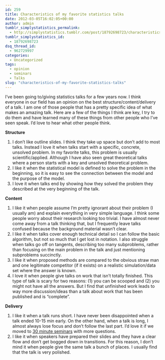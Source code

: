 ```yaml
---
id: 259
title: Characteristics of my favorite statistics talks
date: 2012-03-05T16:02:05+00:00
author: admin
tumblr_simplystatistics_permalink:
  - http://simplystatistics.tumblr.com/post/18792698723/characteristics-of-my-favorite-statistics-talks
tumblr_simplystatistics_id:
  - 18792698723
dsq_thread_id:
  - 962729997
categories:
  - Uncategorized
tags:
  - opinion
  - seminars
  - Talks
slug: "characteristics-of-my-favorite-statistics-talks"
---
```

I&#8217;ve been going to/giving statistics talks for a few years now. I think everyone in our field has an opinion on the best structure/content/delivery of a talk. I am one of those people that has a pretty specific idea of what makes an amazing talk. Here are a few of the things I think are key, I try to do them and have learned many of these things from other people who I&#8217;ve seen speak. I&#8217;d love to hear what other people think. 

**Structure**

  1. I don&#8217;t like outline slides. I think they take up space but don&#8217;t add to most talks. Instead I love it when talks start with a specific, concrete, unsolved problem. In my favorite talks, this problem is usually scientific/applied. Although I have also seen great theoretical talks where a person starts with a key and unsolved theoretical problem. 
  2. I like it when the statistical model is defined to solve the problem in the beginning, so it is easy to see the connection between the model and the purpose of the model. 
  3. I love it when talks end by showing how they solved the problem they described at the very beginning of the talk. 

**Content**

  1. I like it when people assume I&#8217;m pretty ignorant about their problem (I usually am) and explain everything in very simple language. I think some people worry about their research looking too trivial. I have almost never come away from a talk thinking that, but I frequently leave talks confused because the background material wasn&#8217;t clear. 
  2. I like it when talks cover enough technical detail so I can follow the basic algorithm, but not so much that I get lost in notation. I also struggle when talks go off on tangents, describing too many subproblems, rather than focusing on the main problem in the talk and just mentioning subproblems succinctly. 
  3. I like it when proposed methods are compared to the obvious straw man and one legitimate competitor (if it exists) on a realistic simulation/data set where the answer is known. 
  4. I love it when people give talks on work that isn&#8217;t totally finished. This type of talk is scary for two reasons: (1) you can be scooped and (2) you might not have all the answers. But I find that unfinished work leads to way more discussion/ideas than a talk about work that has been published and is &#8220;complete&#8221;. 

**Delivery**

  1. I like it when a talk runs short. I have never been disappointed when a talk ended 10-15 min early. On the other hand, when a talk is long, I almost always lose focus and don&#8217;t follow the last part. I&#8217;d love it if we moved to <a href="http://simplystatistics.tumblr.com/post/10686092687/25-minute-seminars" target="_blank">30 minute seminars</a> with more questions. 
  2. I like it when speakers have prepared their slides and they have a clear flow and don&#8217;t get bogged down in transitions. For this reason, I don&#8217;t mind it when people give the same talk a bunch of places. I usually find that the talk is very polished.

